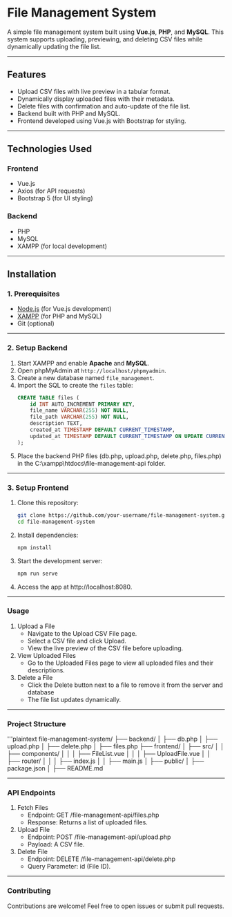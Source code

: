 # File Management System

A simple file management system built using **Vue.js**, **PHP**, and **MySQL**. This system supports uploading, previewing, and deleting CSV files while dynamically updating the file list.

---

## Features

- Upload CSV files with live preview in a tabular format.
- Dynamically display uploaded files with their metadata.
- Delete files with confirmation and auto-update of the file list.
- Backend built with PHP and MySQL.
- Frontend developed using Vue.js with Bootstrap for styling.

---

## Technologies Used

### Frontend
- Vue.js
- Axios (for API requests)
- Bootstrap 5 (for UI styling)

### Backend
- PHP
- MySQL
- XAMPP (for local development)

---

## Installation

### 1. Prerequisites
- [Node.js](https://nodejs.org/) (for Vue.js development)
- [XAMPP](https://www.apachefriends.org/) (for PHP and MySQL)
- Git (optional)

---

### 2. Setup Backend

1. Start XAMPP and enable **Apache** and **MySQL**.
2. Open phpMyAdmin at `http://localhost/phpmyadmin`.
3. Create a new database named `file_management`.
4. Import the SQL to create the `files` table:
   ```sql
   CREATE TABLE files (
       id INT AUTO_INCREMENT PRIMARY KEY,
       file_name VARCHAR(255) NOT NULL,
       file_path VARCHAR(255) NOT NULL,
       description TEXT,
       created_at TIMESTAMP DEFAULT CURRENT_TIMESTAMP,
       updated_at TIMESTAMP DEFAULT CURRENT_TIMESTAMP ON UPDATE CURRENT_TIMESTAMP
   );
5. Place the backend PHP files (db.php, upload.php, delete.php, files.php) in the C:\xampp\htdocs\file-management-api folder.

---

### 3. Setup Frontend
1. Clone this repository:
   ```bash
   git clone https://github.com/your-username/file-management-system.git
   cd file-management-system
2. Install dependencies:
   ```bash
   npm install
3. Start the development server:
   ```bash
   npm run serve
4. Access the app at http://localhost:8080.

---

### Usage
1. Upload a File
   * Navigate to the Upload CSV File page.
   * Select a CSV file and click Upload.
   * View the live preview of the CSV file before uploading.
2. View Uploaded Files
   * Go to the Uploaded Files page to view all uploaded files and their descriptions.
3. Delete a File
   * Click the Delete button next to a file to remove it from the server and database
   * The file list updates dynamically.

---

### Project Structure
'''plaintext
file-management-system/
├── backend/
│   ├── db.php
│   ├── upload.php
│   ├── delete.php
│   ├── files.php
├── frontend/
│   ├── src/
│   │   ├── components/
│   │   │   ├── FileList.vue
│   │   │   ├── UploadFile.vue
│   │   ├── router/
│   │   │   ├── index.js
│   │   ├── main.js
│   ├── public/
│   ├── package.json
│   ├── README.md

---

### API Endpoints
1. Fetch Files
   * Endpoint: GET /file-management-api/files.php
   * Response: Returns a list of uploaded files.
2. Upload File
   * Endpoint: POST /file-management-api/upload.php
   * Payload: A CSV file.
3. Delete File
   * Endpoint: DELETE /file-management-api/delete.php
   * Query Parameter: id (File ID).
  
---

### Contributing
Contributions are welcome! Feel free to open issues or submit pull requests. 
